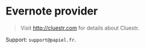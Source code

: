 # Evernote provider
> Visit http://cluestr.com for details about Cluestr.

Support: `support@papiel.fr`.
